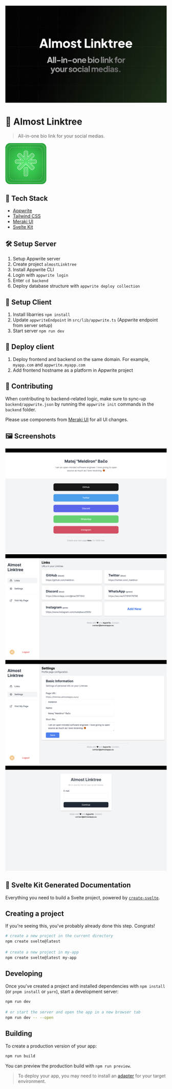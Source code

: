 ![Almost Cover](static/og-cover.png)

# 💬 Almost Linktree

> All-in-one bio link for your social medias.

![Almost Icon](static/favicon.png)

## 🧰 Tech Stack

- [Appwrite](https://appwrite.io/)
- [Tailwind CSS](https://tailwindcss.com/)
- [Meraki UI](https://merakiui.com/)
- [Svelte Kit](https://kit.svelte.dev/)

## 🛠️ Setup Server

1. Setup Appwrite server
2. Create project `almostLinktree`
3. Install Appwrite CLI
4. Login with `appwrite login`
5. Enter `cd backend`
6. Deploy database structure with `appwrite deploy collection`
<!-- 7. Deploy database seeds with `sh seed.sh` -->
<!-- 8. Deploy functions with `appwrite deploy function` -->
<!-- 9. Set variables on deployed functions. There is `backend/functions` folder for each function. They all have `README.md` describing what variables they need -->
<!-- 10. Setup `GitHub` OAuth provider -->

## 👀 Setup Client

1. Install libarries `npm install`
2. Update `appwriteEndpoint` in `src/lib/appwrite.ts` (Appwrite endpoint from server setup)
3. Start server `npm run dev`

## 🚀 Deploy client

1. Deploy frontend and backend on the same domain. For example, `myapp.com` and `appwrite.myapp.com`
2. Add frontend hostname as a platform in Appwrite project

## 🤝 Contributing

When contributing to backend-related logic, make sure to sync-up `backend/appwrite.json` by running the `appwrite init` commands in the `backend` folder.

Please use components from [Meraki UI](https://merakiui.com/) for all UI changes.

## 🖼️ Screenshots

![Screenshot](screenshots/ss1.png)
![Screenshot](screenshots/ss2.png)
![Screenshot](screenshots/ss3.png)
![Screenshot](screenshots/ss4.png)

## 🤖 Svelte Kit Generated Documentation

Everything you need to build a Svelte project, powered by [`create-svelte`](https://github.com/sveltejs/kit/tree/master/packages/create-svelte).

## Creating a project

If you're seeing this, you've probably already done this step. Congrats!

```bash
# create a new project in the current directory
npm create svelte@latest

# create a new project in my-app
npm create svelte@latest my-app
```

## Developing

Once you've created a project and installed dependencies with `npm install` (or `pnpm install` or `yarn`), start a development server:

```bash
npm run dev

# or start the server and open the app in a new browser tab
npm run dev -- --open
```

## Building

To create a production version of your app:

```bash
npm run build
```

You can preview the production build with `npm run preview`.

> To deploy your app, you may need to install an [adapter](https://kit.svelte.dev/docs/adapters) for your target environment.
